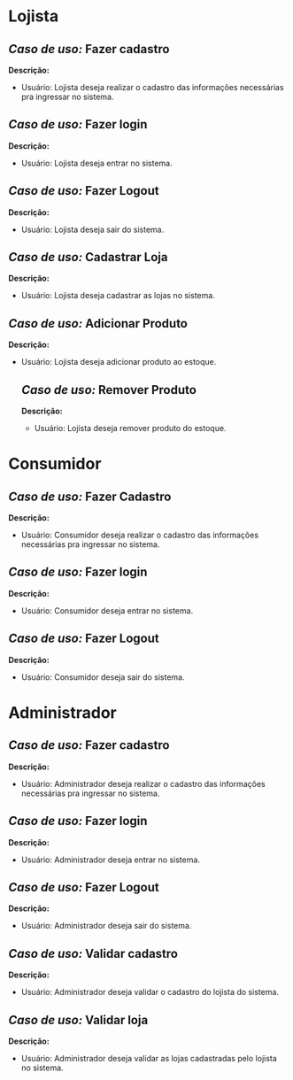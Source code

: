 
# Lojista

## **_Caso de uso:_** Fazer cadastro 

**Descrição:**
- Usuário: Lojista deseja realizar o cadastro das informações necessárias pra ingressar no sistema.

## **_Caso de uso:_** Fazer login

**Descrição:**
- Usuário: Lojista deseja entrar no sistema.

## **_Caso de uso:_** Fazer Logout

**Descrição:**
- Usuário: Lojista deseja sair do sistema.

## **_Caso de uso:_** Cadastrar Loja

**Descrição:**
- Usuário: Lojista deseja cadastrar as lojas no sistema. 

## **_Caso de uso:_** Adicionar Produto
**Descrição:**
- Usuário: Lojista deseja adicionar produto ao estoque.

  ## **_Caso de uso:_** Remover Produto
  **Descrição:**
  - Usuário: Lojista deseja remover produto do estoque.

# Consumidor

## **_Caso de uso:_** Fazer Cadastro

**Descrição:**
- Usuário:  Consumidor deseja realizar o cadastro das informações necessárias pra ingressar no sistema.

## **_Caso de uso:_** Fazer login

**Descrição:**
- Usuário: Consumidor deseja entrar no sistema.

## **_Caso de uso:_** Fazer Logout

**Descrição:**
- Usuário: Consumidor deseja sair do sistema.
  

# Administrador

## **_Caso de uso:_** Fazer cadastro 

**Descrição:**
- Usuário: Administrador deseja realizar o cadastro das informações necessárias pra ingressar no sistema.

## **_Caso de uso:_** Fazer login

**Descrição:**
- Usuário: Administrador deseja entrar no sistema.

## **_Caso de uso:_** Fazer Logout

**Descrição:**
- Usuário: Administrador deseja sair do sistema.

## **_Caso de uso:_** Validar cadastro

**Descrição:**
- Usuário: Administrador deseja validar o cadastro do lojista do sistema.

## **_Caso de uso:_** Validar loja

**Descrição:**
- Usuário: Administrador deseja validar as lojas cadastradas pelo lojista no sistema.

  
